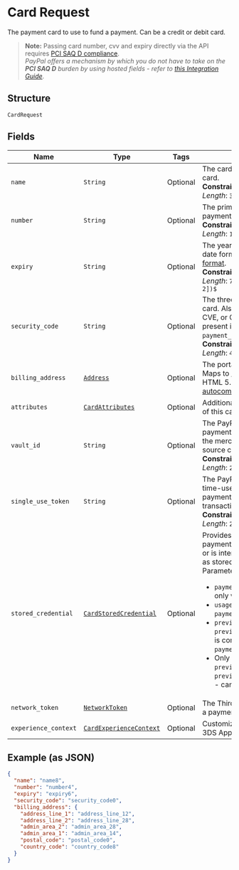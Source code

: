 
# Card Request

The payment card to use to fund a payment. Can be a credit or debit card.<blockquote><strong>Note:</strong> Passing card number, cvv and expiry directly via the API requires <a href="https://www.pcisecuritystandards.org/pci_security/completing_self_assessment"> PCI SAQ D compliance</a>. <br>*PayPal offers a mechanism by which you do not have to take on the <strong>PCI SAQ D</strong> burden by using hosted fields - refer to <a href="https://developer.paypal.com/docs/checkout/advanced/integrate/">this Integration Guide</a>*.</blockquote>

## Structure

`CardRequest`

## Fields

| Name | Type | Tags | Description |
|  --- | --- | --- | --- |
| `name` | `String` | Optional | The card holder's name as it appears on the card.<br>**Constraints**: *Minimum Length*: `1`, *Maximum Length*: `300`, *Pattern*: `^.{1,300}$` |
| `number` | `String` | Optional | The primary account number (PAN) for the payment card.<br>**Constraints**: *Minimum Length*: `13`, *Maximum Length*: `19`, *Pattern*: `^[0-9]{13,19}$` |
| `expiry` | `String` | Optional | The year and month, in ISO-8601 `YYYY-MM` date format. See [Internet date and time format](https://tools.ietf.org/html/rfc3339#section-5.6).<br>**Constraints**: *Minimum Length*: `7`, *Maximum Length*: `7`, *Pattern*: `^[0-9]{4}-(0[1-9]\|1[0-2])$` |
| `security_code` | `String` | Optional | The three- or four-digit security code of the card. Also known as the CVV, CVC, CVN, CVE, or CID. This parameter cannot be present in the request when `payment_initiator=MERCHANT`.<br>**Constraints**: *Minimum Length*: `3`, *Maximum Length*: `4`, *Pattern*: `^[0-9]{3,4}$` |
| `billing_address` | [`Address`](../../doc/models/address.md) | Optional | The portable international postal address. Maps to [AddressValidationMetadata](https://github.com/googlei18n/libaddressinput/wiki/AddressValidationMetadata) and HTML 5.1 [Autofilling form controls: the autocomplete attribute](https://www.w3.org/TR/html51/sec-forms.html#autofilling-form-controls-the-autocomplete-attribute). |
| `attributes` | [`CardAttributes`](../../doc/models/card-attributes.md) | Optional | Additional attributes associated with the use of this card. |
| `vault_id` | `String` | Optional | The PayPal-generated ID for the vaulted payment source. This ID should be stored on the merchant's server so the saved payment source can be used for future transactions.<br>**Constraints**: *Minimum Length*: `1`, *Maximum Length*: `255`, *Pattern*: `^[0-9a-zA-Z_-]+$` |
| `single_use_token` | `String` | Optional | The PayPal-generated, short-lived, one-time-use token, used to communicate payment information to PayPal for transaction processing.<br>**Constraints**: *Minimum Length*: `1`, *Maximum Length*: `255`, *Pattern*: `^[0-9a-zA-Z_-]+$` |
| `stored_credential` | [`CardStoredCredential`](../../doc/models/card-stored-credential.md) | Optional | Provides additional details to process a payment using a `card` that has been stored or is intended to be stored (also referred to as stored_credential or card-on-file).<br/>Parameter compatibility:<br/><ul><li>`payment_type=ONE_TIME` is compatible only with `payment_initiator=CUSTOMER`.</li><li>`usage=FIRST` is compatible only with `payment_initiator=CUSTOMER`.</li><li>`previous_transaction_reference` or `previous_network_transaction_reference` is compatible only with `payment_initiator=MERCHANT`.</li><li>Only one of the parameters - `previous_transaction_reference` and `previous_network_transaction_reference` - can be present in the request.</li></ul> |
| `network_token` | [`NetworkToken`](../../doc/models/network-token.md) | Optional | The Third Party Network token used to fund a payment. |
| `experience_context` | [`CardExperienceContext`](../../doc/models/card-experience-context.md) | Optional | Customizes the payer experience during the 3DS Approval for payment. |

## Example (as JSON)

```json
{
  "name": "name8",
  "number": "number4",
  "expiry": "expiry6",
  "security_code": "security_code0",
  "billing_address": {
    "address_line_1": "address_line_12",
    "address_line_2": "address_line_28",
    "admin_area_2": "admin_area_28",
    "admin_area_1": "admin_area_14",
    "postal_code": "postal_code0",
    "country_code": "country_code8"
  }
}
```

